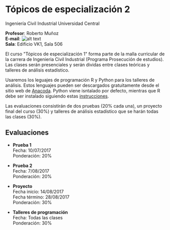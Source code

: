 # Tópicos de especialización 2

Ingeniería Civil Industrial
Universidad Central

**Profesor**:  Roberto Muñoz<br>
**E-mail**:  ![alt text](mail.jpg)<br>
**Sala**: Edificio VK1, Sala 506<br>

El curso "Tópicos de especialización 1" forma parte de la malla curricular de la carrera de Ingenieria Civil Industrial (Programa Prosecución de estudios). Las clases serán presenciales y serán dividas entre clases teóricas y talleres de análisis estadístico.

Usaremos los leguajes de programación R y Python para los talleres de análisis. Estos lenguajes pueden ser descargados gratuitamente desde el sitio web de [Anacoda](https://www.continuum.io/downloads). Python viene isntalado por defecto, mientras que R debe ser instalado siguiendo estas [instrucciones](https://conda.io/docs/r-with-conda.html#how-to-install-r-essentials).

Las evaluaciones consistirán de dos pruebas (20% cada una), un proyecto final del curso (30%) y talleres de análisis estadístico que se harán todas las clases (30%).

## Evaluaciones

- **Prueba 1**<br>
  Fecha:  10/07/2017<br>
  Ponderación: 20%<br>

- **Prueba 2**<br>
  Fecha: 7/08/2017<br>
  Ponderación: 20%<br>

- **Proyecto**<br>
  Fecha inicio: 14/08/2017<br>
  Fecha término: 28/08/2017<br>
  Ponderación: 30%<br>

- **Talleres de programación**<br>
  Fecha: Todas las clases<br>
  Ponderación: 30%<br>
